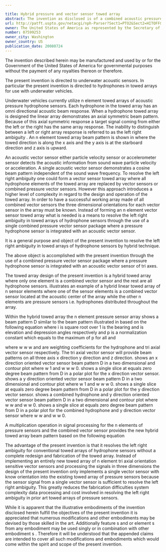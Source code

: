 ```yaml
---

title: Hybrid pressure and vector sensor towed array
abstract: The invention as disclosed is of a combined acoustic pressure and acoustic vector sensor array, where multiple acoustic pressure sensors are integrated with an acoustic vector sensor in a towed array as a means of resolving the left-right ambiguity of the multiple acoustic pressure sensors.
url: http://patft.uspto.gov/netacgi/nph-Parser?Sect1=PTO2&Sect2=HITOFF&p=1&u=%2Fnetahtml%2FPTO%2Fsearch-adv.htm&r=1&f=G&l=50&d=PALL&S1=07599253&OS=07599253&RS=07599253
owner: The United States of America as represented by the Secretary of the Navy
number: 07599253
owner_city: Washington
owner_country: US
publication_date: 20080724
---
```

The invention described herein may be manufactured and used by or for the Government of the United States of America for governmental purposes without the payment of any royalties thereon or therefore.

The present invention is directed to underwater acoustic sensors. In particular the present invention is directed to hydrophones in towed arrays for use with underwater vehicles.

Underwater vehicles currently utilize n element towed arrays of acoustic pressure hydrophone sensors. Each hydrophone in the towed array has an omni directional acoustic beam response. When a hydrophone towed array is designed the linear array demonstrates an axial symmetric beam pattern. Because of this axial symmetric response a target signal coming from either the left or the right has the same array response. The inability to distinguish between a left or right array response is referred to as the left right ambiguity . An n element towed array beam pattern is shown in where the towed direction is along the x axis and the y axis is at the starboard direction and z axis is upward.

An acoustic vector sensor either particle velocity sensor or accelerometer sensor detects the acoustic information from sound wave particle velocity or acceleration. A single acoustic vector sensor demonstrates a cosine beam pattern independent of the sound wave frequency. To resolve the left right ambiguity one could form a vector sensor towed array where all hydrophone elements of the towed array are replaced by vector sensors or combined pressure vector sensors. However this approach introduces a higher level of complexity in regard to the design and operation of the towed array. In order to have a successful working array made of all combined vector sensors the three dimensional orientations for each vector sensor in the array must be known. Instead of forming an n element vector sensor towed array what is needed is a means to resolve the left right ambiguity in towed arrays of hydrophone sensors through the use of a single combined pressure vector sensor package where a pressure hydrophone sensor is integrated with an acoustic vector sensor.

It is a general purpose and object of the present invention to resolve the left right ambiguity in towed arrays of hydrophone sensors by hybrid technique.

The above object is accomplished with the present invention through the use of a combined pressure vector sensor package where a pressure hydrophone sensor is integrated with an acoustic vector sensor of tri axes.

The towed array design of the present invention is a hybrid towed array where only one element is a combined vector sensor and the rest are all hydrophone sensors. illustrates an example of a hybrid linear towed array of n sensor elements where one of the sensor elements is a combined vector sensor located at the acoustic center of the array while the other n elements are pressure sensors i.e. hydrophones distributed throughout the array.

Within the hybrid towed array the n element pressure sensor array shows a beam pattern D similar to the beam pattern illustrated in based on the following equation where i is square root over 1 is the bearing and is elevation and depression angles respectively and p is a normalization constant which equals to the maximum of p for all and 

where w w w and are weighting coefficients for the hydrophone and tri axial vector sensor respectively. The tri axial vector sensor will provide beam patterns on all three axis x direction y direction and z direction. shows an x direction oriented vector sensor beam pattern D in a two dimensional and contour plot where w 1 and w w w 0. shows a single slice at equals zero degree beam pattern from D in a polar plot for the x direction vector sensor. shows a y direction oriented vector sensor beam pattern D in a two dimensional and contour plot where w 1 and w w w 0. shows a single slice at equals zero degree beam pattern from D in a polar plot for the y direction vector sensor. shows a combined hydrophone and y direction oriented vector sensor beam pattern D in a two dimensional and contour plot where w w and w w 0. shows a single slice at equals zero degree beam pattern from D in a polar plot for the combined hydrophone and y direction vector sensor where w w and w w 0.

A multiplication operation in signal processing for the n elements of pressure sensors and the combined vector sensor provides the new hybrid towed array beam pattern based on the following equation 

The advantage of the present invention is that it resolves the left right ambiguity for conventional towed arrays of hydrophone sensors without a complete redesign and fabrication of the towed array. Instead of implementing an entirely new towed array of n element tri axial orientation sensitive vector sensors and processing the signals in three dimensions the design of the present invention only implements a single vector sensor with know orientation into the existing towed array of pressure sensors because the sensor signal from a single vector sensor is sufficient to resolve the left right ambiguity. This greatly reduces the fabrication difficulties system complexity data processing and cost involved in resolving the left right ambiguity in prior art towed arrays of pressure sensors.

While it is apparent that the illustrative embodiments of the invention disclosed herein fulfill the objectives of the present invention it is appreciated that numerous modifications and other embodiments may be devised by those skilled in the art. Additionally feature s and or element s from any embodiment may be used singly or in combination with other embodiment s . Therefore it will be understood that the appended claims are intended to cover all such modifications and embodiments which would come within the spirit and scope of the present invention.


